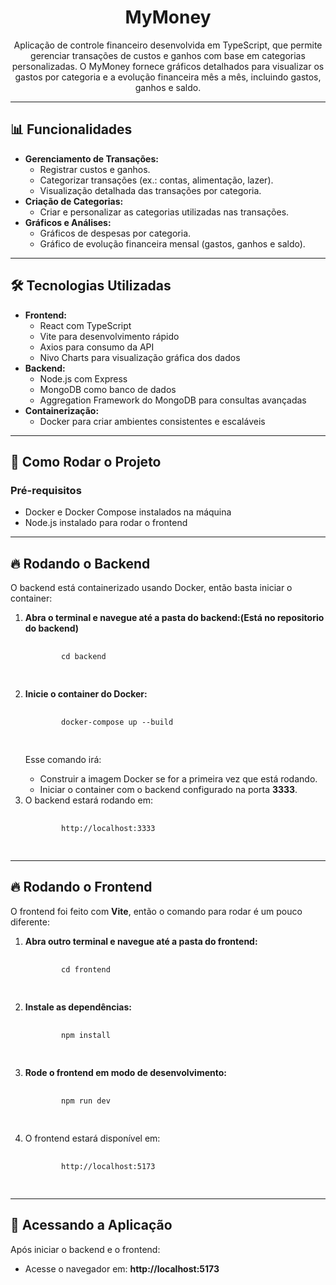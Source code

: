<h1 align="center">MyMoney</h1>
<p align="center">
  Aplicação de controle financeiro desenvolvida em TypeScript, que permite gerenciar transações de custos e ganhos com base em categorias personalizadas. 
  O MyMoney fornece gráficos detalhados para visualizar os gastos por categoria e a evolução financeira mês a mês, incluindo gastos, ganhos e saldo.
</p>

---

<h2>📊 Funcionalidades</h2>
<ul>
  <li><strong>Gerenciamento de Transações:</strong>
    <ul>
      <li>Registrar custos e ganhos.</li>
      <li>Categorizar transações (ex.: contas, alimentação, lazer).</li>
      <li>Visualização detalhada das transações por categoria.</li>
    </ul>
  </li>
  <li><strong>Criação de Categorias:</strong>
    <ul>
      <li>Criar e personalizar as categorias utilizadas nas transações.</li>
    </ul>
  </li>
  <li><strong>Gráficos e Análises:</strong>
    <ul>
      <li>Gráficos de despesas por categoria.</li>
      <li>Gráfico de evolução financeira mensal (gastos, ganhos e saldo).</li>
    </ul>
  </li>
</ul>

---

<h2>🛠️ Tecnologias Utilizadas</h2>
<ul>
  <li><strong>Frontend:</strong>
    <ul>
      <li>React com TypeScript</li>
      <li>Vite para desenvolvimento rápido</li>
      <li>Axios para consumo da API</li>
      <li>Nivo Charts para visualização gráfica dos dados</li>
    </ul>
  </li>
  <li><strong>Backend:</strong>
    <ul>
      <li>Node.js com Express</li>
      <li>MongoDB como banco de dados</li>
      <li>Aggregation Framework do MongoDB para consultas avançadas</li>
    </ul>
  </li>
  <li><strong>Containerização:</strong>
    <ul>
      <li>Docker para criar ambientes consistentes e escaláveis</li>
    </ul>
  </li>
</ul>

---

<h2>🚀 Como Rodar o Projeto</h2>

<h3>Pré-requisitos</h3>
<ul>
  <li>Docker e Docker Compose instalados na máquina</li>
  <li>Node.js instalado para rodar o frontend</li>
</ul>

---

<h2>🔥 Rodando o Backend</h2>
<p>O backend está containerizado usando Docker, então basta iniciar o container:</p>

<ol>
  <li><strong>Abra o terminal e navegue até a pasta do backend:(Está no repositorio do backend)</strong>
    <pre>
      <code>
        cd backend
      </code>
    </pre>
  </li>
  <li><strong>Inicie o container do Docker:</strong>
    <pre>
      <code>
        docker-compose up --build
      </code>
    </pre>
    <p>Esse comando irá:</p>
    <ul>
      <li>Construir a imagem Docker se for a primeira vez que está rodando.</li>
      <li>Iniciar o container com o backend configurado na porta <strong>3333</strong>.</li>
    </ul>
  </li>
  <li>O backend estará rodando em:
    <pre>
      <code>
        http://localhost:3333
      </code>
    </pre>
  </li>
</ol>

---

<h2>🔥 Rodando o Frontend</h2>
<p>O frontend foi feito com <strong>Vite</strong>, então o comando para rodar é um pouco diferente:</p>

<ol>
  <li><strong>Abra outro terminal e navegue até a pasta do frontend:</strong>
    <pre>
      <code>
        cd frontend
      </code>
    </pre>
  </li>
  <li><strong>Instale as dependências:</strong>
    <pre>
      <code>
        npm install
      </code>
    </pre>
  </li>
  <li><strong>Rode o frontend em modo de desenvolvimento:</strong>
    <pre>
      <code>
        npm run dev
      </code>
    </pre>
  </li>
  <li>O frontend estará disponível em:
    <pre>
      <code>
        http://localhost:5173
      </code>
    </pre>
  </li>
</ol>

---

<h2>🎉 Acessando a Aplicação</h2>
<p>Após iniciar o backend e o frontend:</p>
<ul>
  <li>Acesse o navegador em: <strong>http://localhost:5173</strong></li>
</ul>




